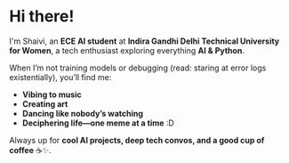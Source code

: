 

# Hi there!

I'm Shaivi, an **ECE AI student** at **Indira Gandhi Delhi Technical University for Women**, a tech enthusiast exploring everything **AI & Python**.

When I’m not training models or debugging (read: staring at error logs existentially), you’ll find me:

-  **Vibing to music**  
-  **Creating art**  
-  **Dancing like nobody’s watching**  
-  **Deciphering life—one meme at a time** :D

Always up for **cool AI projects, deep tech convos, and a good cup of coffee** ☕✨.
<!--
**shaivi04/shaivi04** is a ✨ _special_ ✨ repository because its `README.md` (this file) appears on your GitHub profile.

Here are some ideas to get you started:

- 🔭 I’m currently working on ...
- 🌱 I’m currently learning ...
- 👯 I’m looking to collaborate on ...
- 🤔 I’m looking for help with ...
- 💬 Ask me about ...
- 📫 How to reach me: ...
- 😄 Pronouns: ...
- ⚡ Fun fact: ...
-->

